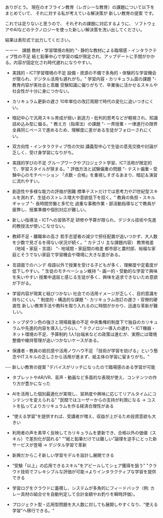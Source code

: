 ありがとう。
現在のオフライン教育（レガシーな教育）の課題について以下をまとめていて、
それに対する私が考えている解決策が 新しい教育の提案 です。

これでは足りないと思うので、
それぞれの課題に対応するように、
ソフトウェアやAIなどのテクノロジーを使った新しい解決策を洗い出してください。

結果は表形式で出力してください。


ーーー　課題
教材・学習環境の制約	"- 静的な教材による臨場感・インタラクティブ性の不足
紙と鉛筆中心で学習の幅が限定され、アップデートに手間がかかる。内容が固定化され時代遅れになりやすい。

- 実践的・ICT学習環境の不足
  設備・資源の不備で多角的・体験的な学習機会が限られ、デジタル活用も遅れがち。"
  学習内容・カリキュラム面の課題	"- 教育内容が実社会と乖離
  受験知識に偏りがちで、卒業後に活かせるスキルや社会性が十分に身につかない。

- カリキュラム更新の遅さ
  10年単位の改訂周期で時代の変化に追いつきにくい。

- 暗記中心で汎用スキル育成が弱い
  創造力・批判的思考などが軽視され、知識詰め込み型に偏る。"
  教え方（指導法）の課題	"- 一斉授業・一律進行の限界
  全員同じペースで進めるため、理解度に差がある生徒がフォローされにくい。

- 双方向性・インタラクティブ性の欠如
  講義型中心で生徒の意見交換や討論が乏しく、受け身学習になりがち。

- 実践的学びの不足
  グループワークやプロジェクト学習、ICT活用が限定的で、学習スタイルが狭まる。"
  評価方法と試験偏重の問題	"- テスト偏重・受験中心のモチベーション
  「点数・合格」を重視しすぎるあまり、暗記＆演習に流れやすい。

- 創造性や多様な能力の評価が困難
  標準テストだけでは思考力や21世紀型スキルを測れず、生徒のストレス増大や意欲低下を招く。"
  教員の負担・スキルギャップ	"- 長時間労働と多忙化
  過重な事務作業・部活動指導などで教員が疲弊し、授業準備や個別対応が難しい。

- 新しい指導法・ICTへの習熟不足
  研修や予算が限られ、デジタル技術や先進的教授法が使いこなせない。

- 教師不足・離職率の高さ
  若手志望者の減少で担任配置が追いつかず、大人数を少数で見ざるを得ない状況が続く。"
  カテゴリ	主な課題内容）
  教育格差（地域・家庭・言語）	"- 地域間・家庭間の格差
  都市部と農村部、裕福な家庭とそうでない家庭で学習機会や環境に大きな差がある。

- 言語面でのハンデ
  母語以外で授業を受ける子どもが多く、理解度や定着度が低下しやすい。"
  生徒のモチベーション維持	"- 画一的・受動的な学習で興味を失いやすい
  授業中退屈と感じる生徒が多く、興味を追求できないため意欲が下がる。

- 学習内容が現実と結びつかない
  社会での活用イメージが乏しく、目的意識を持ちにくい。"
  制度的・構造的な課題	"- カリキュラム改訂の遅さ・官僚的硬直性
  新しい教育手法や教科を取り入れるのに時間がかかり、迅速な革新が難しい。

- トップダウン色の強さと現場裁量の不足
  中央集権的制度下で独自のカリキュラムや先進的内容を導入しづらい。"
  テクノロジー導入の遅れ	"- ICT機器・ネット環境の不足、予算制約
  1人1台端末などの政策は進むが、実際には環境整備や維持管理が追いつかないケースがある。

- 保護者・教員の抵抗感や活用ノウハウ不足
  「技術が学習を妨げる」という懸念やITスキルの乏しさから活用が進まず、紙主体の学習に留まりがち。"


--- 新しい教育の提案
"デバイスがリッチになったので臨場感のある学習が可能

- タブレットやAR/VR、音声・動画など多面的な表現が使え、コンテンツの作り方が豊かになった
- AIを活用した個別最適化が実現し、習熟度や興味に応じてリアルタイムにコンテンツを変えられる"
  "民間ではユーザーからの支持が利潤になる → コストを払ってよりカリキュラムを作る経済合理性がある

- “使える学習”を提供すれば、受講者が増え、収益が上がるため投資意欲も大きい
- 利用者の声を素早く反映してカリキュラムを更新でき、合格以外の価値（スキル）で差別化が図れる"
  "“紙と鉛筆だけでは難しい”論理を逆手にとった新サービスが登場 → デジタル学習で革新

- 新興だからこそ新しい学習モデルを設計し展開できる
- “受験「以上」の応用できるスキル”をアピールしてシェア獲得を狙う"
  "クラウド技術でフレキシブルな評価が可能→よりインタラクティブな学習を提供できる

- 学習ログをクラウドに蓄積し、システムが多角的にフィードバック（例: カレー具材の組合せを自動判定して合計金額やお釣りを瞬時評価）。
- プロジェクト型・応用型問題を大人数に対しても展開しやすくなり、“使える学習”へ移行できる。"
